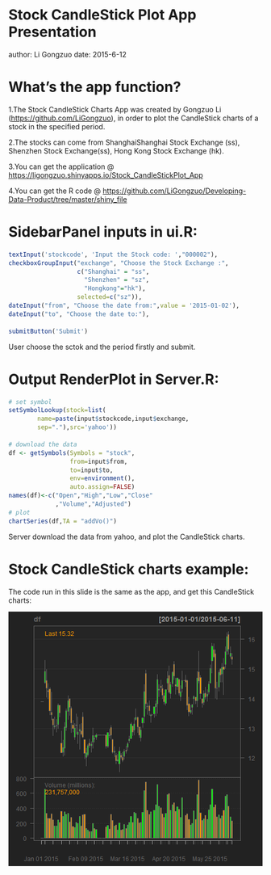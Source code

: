 Stock CandleStick Plot App Presentation
========================================================
author: Li Gongzuo
date: 2015-6-12

What’s the app function?
========================================================

1.The Stock CandleStick Charts App was created by Gongzuo Li (https://github.com/LiGongzuo), in order to plot the CandleStick charts of a stock in the specified period.

2.The stocks can come from ShanghaiShanghai Stock Exchange (ss), Shenzhen Stock Exchange(ss), Hong Kong Stock Exchange (hk).

3.You can get the application @ https://ligongzuo.shinyapps.io/Stock_CandleStickPlot_App

4.You can get the R code @ https://github.com/LiGongzuo/Developing-Data-Product/tree/master/shiny_file

SidebarPanel inputs in ui.R:
========================================================

```r
textInput('stockcode', 'Input the Stock code: ',"000002"),
checkboxGroupInput("exchange", "Choose the Stock Exchange :",
                   c("Shanghai" = "ss",
                     "Shenzhen" = "sz",
                     "Hongkong"="hk"),
                   selected=c("sz")),
dateInput("from", "Choose the date from:",value = '2015-01-02'),
dateInput("to", "Choose the date to:"),

submitButton('Submit')
```
User choose the sctok and the period firstly and submit.

Output RenderPlot in Server.R:
========================================================

```r
# set symbol
setSymbolLookup(stock=list(
        name=paste(input$stockcode,input$exchange,
        sep="."),src='yahoo'))

# download the data
df <- getSymbols(Symbols = "stock",
                 from=input$from,
                 to=input$to,
                 env=environment(),
                 auto.assign=FALSE)
names(df)<-c("Open","High","Low","Close"
             ,"Volume","Adjusted")
# plot
chartSeries(df,TA = "addVo()")
```
Server download the data from yahoo, and plot the CandleStick charts.

Stock CandleStick charts example: 
========================================================

The code run in this slide is the same as the app, and get this CandleStick charts:

![plot of chunk unnamed-chunk-3](index-figure/unnamed-chunk-3-1.png) 
